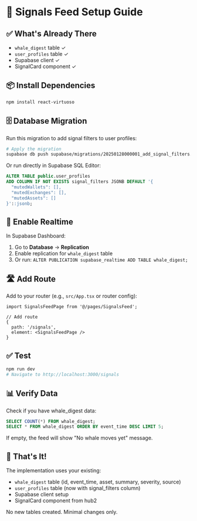 # 🚀 Signals Feed Setup Guide

## ✅ What's Already There
- `whale_digest` table ✓
- `user_profiles` table ✓
- Supabase client ✓
- SignalCard component ✓

## 📦 Install Dependencies

```bash
npm install react-virtuoso
```

## 🗄️ Database Migration

Run this migration to add signal filters to user profiles:

```bash
# Apply the migration
supabase db push supabase/migrations/20250128000001_add_signal_filters.sql
```

Or run directly in Supabase SQL Editor:

```sql
ALTER TABLE public.user_profiles 
ADD COLUMN IF NOT EXISTS signal_filters JSONB DEFAULT '{
  "mutedWallets": [], 
  "mutedExchanges": [], 
  "mutedAssets": []
}'::jsonb;
```

## 🔴 Enable Realtime

In Supabase Dashboard:
1. Go to **Database** → **Replication**
2. Enable replication for `whale_digest` table
3. Or run: `ALTER PUBLICATION supabase_realtime ADD TABLE whale_digest;`

## 🛣️ Add Route

Add to your router (e.g., `src/App.tsx` or router config):

```tsx
import SignalsFeedPage from '@/pages/SignalsFeed';

// Add route
{
  path: '/signals',
  element: <SignalsFeedPage />
}
```

## ✅ Test

```bash
npm run dev
# Navigate to http://localhost:3000/signals
```

## 📊 Verify Data

Check if you have whale_digest data:

```sql
SELECT COUNT(*) FROM whale_digest;
SELECT * FROM whale_digest ORDER BY event_time DESC LIMIT 5;
```

If empty, the feed will show "No whale moves yet" message.

## 🎯 That's It!

The implementation uses your existing:
- `whale_digest` table (id, event_time, asset, summary, severity, source)
- `user_profiles` table (now with signal_filters column)
- Supabase client setup
- SignalCard component from hub2

No new tables created. Minimal changes only.
